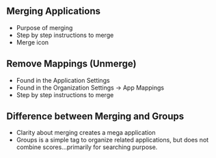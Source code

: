 <!--
title: "Merging and Unmerging Applications"
description: "Overview of application merging and unmerging"
-->

## Merging Applications
* Purpose of merging
* Step by step instructions to merge
* Merge icon

## Remove Mappings (Unmerge)
* Found in the Application Settings
* Found in the Organization Settings -> App Mappings
* Step by step instructions to merge

## Difference between Merging and Groups
* Clarity about merging creates a mega application
* Groups is a simple tag to organize related applications, but does not combine scores...primarily for searching purpose.
